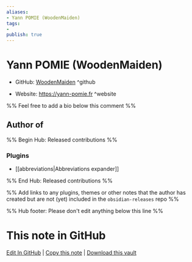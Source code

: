 ```yaml
---
aliases:
- Yann POMIE (WoodenMaiden)
tags:
- 
publish: true
---
```


# Yann POMIE (WoodenMaiden)

- GitHub: [WoodenMaiden](https://github.com/WoodenMaiden/) ^github
<!-- - Discord: `@` ^discord-->
- Website: <https://yann-pomie.fr> ^website
<!-- - [[Publish sites|Publish site]]: <https://> ^publish-->

%% Feel free to add a bio below this comment %%


## Author of

%% Begin Hub: Released contributions %%
### Plugins
- [[abbreviations|Abbreviations expander]]

%% End Hub: Released contributions %%

%% Add links to any plugins, themes or other notes that the author has created but are not (yet) included in the `obsidian-releases` repo %%

<!--
### Unlisted plugins
-->

<!--
### Others
-->

<!--
## Sponsor this author
-->

<!-- - [[GitHub sponsors]]: [Sponsor @WoodenMaiden on GitHub Sponsors](https://github.com/sponsors/WoodenMaiden) ^github-sponsor-->
<!-- - [[Buy me a coffee]]: <https://> ^buy-me-a-coffee-->
<!-- - [[PayPal]]: <https://> ^paypal-->
<!-- - [[Patreon]]: <https://> ^patreon-->

<!--
## Follow this author
-->

<!-- - [[YouTube Channels|On YouTube]]: <https://> ^youtube-->
<!-- - Twitter: <https://> ^twitter-->
<!-- - ... -->

%% Hub footer: Please don't edit anything below this line %%

# This note in GitHub

<span class="git-footer">[Edit In GitHub](https://github.dev/obsidian-community/obsidian-hub/blob/main/01%20-%20Community/People/WoodenMaiden.md "git-hub-edit-note") | [Copy this note](https://raw.githubusercontent.com/obsidian-community/obsidian-hub/main/01%20-%20Community/People/WoodenMaiden.md "git-hub-copy-note") | [Download this vault](https://github.com/obsidian-community/obsidian-hub/archive/refs/heads/main.zip "git-hub-download-vault") </span>
